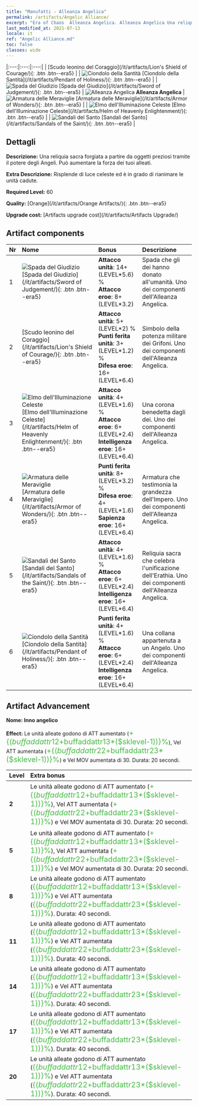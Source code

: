 ```yaml
---
title: "Manufatti - Alleanza Angelica"
permalink: /artifacts/Angelic Alliance/
excerpt: "Era of Chaos  Alleanza Angelica. Alleanza Angelica Una reliquia sacra forgiata a partire da oggetti preziosi tramite il potere degli Angeli. Può aumentare la forza dei tuoi alleati."
last_modified_at: 2021-07-13
locale: it
ref: "Angelic Alliance.md"
toc: false
classes: wide
---
```


  |:---:|:---:|:---:| 
  |  [Scudo leonino del Coraggio](/it/artifacts/Lion's Shield of Courage/){: .btn .btn--era5} |   | ![Ciondolo della Santità](/images/t/artifact_40416.png) [Ciondolo della Santità](/it/artifacts/Pendant of Holiness/){: .btn .btn--era5} | 
  | ![Spada del Giudizio](/images/t/artifact_40411.png) [Spada del Giudizio](/it/artifacts/Sword of Judgement/){: .btn .btn--era5} | ![Alleanza Angelica](/images/t/icon_artifact_41.png) **Alleanza Angelica** | ![Armatura delle Meraviglie](/images/t/artifact_40414.png) [Armatura delle Meraviglie](/it/artifacts/Armor of Wonders/){: .btn .btn--era5} | 
  | ![Elmo dell'Illuminazione Celeste](/images/t/artifact_40413.png) [Elmo dell'Illuminazione Celeste](/it/artifacts/Helm of Heavenly Enlightenment/){: .btn .btn--era5} |   | ![Sandali del Santo](/images/t/artifact_40415.png) [Sandali del Santo](/it/artifacts/Sandals of the Saint/){: .btn .btn--era5} | 


## Dettagli

 **Descrizione:** Una reliquia sacra forgiata a partire da oggetti preziosi tramite il potere degli Angeli. Può aumentare la forza dei tuoi alleati.

 **Extra Descrizione:** Risplende di luce celeste ed è in grado di rianimare le unità cadute.

 **Required Level:** 60

 **Quality:** [Orange](/it/artifacts/Orange Artifacts/){: .btn .btn--era5}

 **Upgrade cost:** [Artifacts upgrade cost](/it/artifacts/Artifacts Upgrade/)



## Artifact components

  | Nr |    Nome    |   Bonus | Descrizione | 
  |:---|:-----------|:--------|:------------| 
  | 1 | ![Spada del Giudizio](/images/t/artifact_40411.png) [Spada del Giudizio](/it/artifacts/Sword of Judgement/){: .btn .btn--era5} | **Attacco unità**: 14+(LEVEL\*5.6) %<br/>**Attacco eroe**: 8+(LEVEL\*3.2) | Spada che gli dei hanno donato all'umanità. Uno dei componenti dell'Alleanza Angelica. | 
  | 2 | [Scudo leonino del Coraggio](/it/artifacts/Lion's Shield of Courage/){: .btn .btn--era5} | **Attacco unità**: 5+(LEVEL\*2) %<br/>**Punti ferita unità**: 3+(LEVEL\*1.2) %<br/>**Difesa eroe**: 16+(LEVEL\*6.4) | Simbolo della potenza militare dei Grifoni. Uno dei componenti dell'Alleanza Angelica. | 
  | 3 | ![Elmo dell'Illuminazione Celeste](/images/t/artifact_40413.png) [Elmo dell'Illuminazione Celeste](/it/artifacts/Helm of Heavenly Enlightenment/){: .btn .btn--era5} | **Attacco unità**: 4+(LEVEL\*1.6) %<br/>**Attacco eroe**: 6+(LEVEL\*2.4)<br/>**Intelligenza eroe**: 16+(LEVEL\*6.4) | Una corona benedetta dagli dei. Uno dei componenti dell'Alleanza Angelica. | 
  | 4 | ![Armatura delle Meraviglie](/images/t/artifact_40414.png) [Armatura delle Meraviglie](/it/artifacts/Armor of Wonders/){: .btn .btn--era5} | **Punti ferita unità**: 8+(LEVEL\*3.2) %<br/>**Difesa eroe**: 4+(LEVEL\*1.6)<br/>**Sapienza eroe**: 16+(LEVEL\*6.4) | Armatura che testimonia la grandezza dell'Impero. Uno dei componenti dell'Alleanza Angelica. | 
  | 5 | ![Sandali del Santo](/images/t/artifact_40415.png) [Sandali del Santo](/it/artifacts/Sandals of the Saint/){: .btn .btn--era5} | **Attacco unità**: 4+(LEVEL\*1.6) %<br/>**Attacco eroe**: 6+(LEVEL\*2.4)<br/>**Intelligenza eroe**: 16+(LEVEL\*6.4) | Reliquia sacra che celebra l'unificazione dell'Erathia. Uno dei componenti dell'Alleanza Angelica. | 
  | 6 | ![Ciondolo della Santità](/images/t/artifact_40416.png) [Ciondolo della Santità](/it/artifacts/Pendant of Holiness/){: .btn .btn--era5} | **Punti ferita unità**: 4+(LEVEL\*1.6) %<br/>**Attacco eroe**: 6+(LEVEL\*2.4)<br/>**Intelligenza eroe**: 16+(LEVEL\*6.4) | Una collana appartenuta a un Angelo. Uno dei componenti dell'Alleanza Angelica. | 


## Artifact Advancement

 **Nome: Inno angelico**

 **Effect:** Le unità alleate godono di ATT aumentato (<span style="color: #48b946;font-size:20px">+{($buffaddattr12+$buffaddattr13*($sklevel-1))}%</span>), Vel ATT aumentata (<span style="color: #48b946;font-size:20px">+{($buffaddattr22+$buffaddattr23*($sklevel-1))}%</span>) e Vel MOV aumentata di 30. Durata: 20 secondi.

  |  Level  |    Extra bonus  | 
  |:--------|:----------------| 
  | **2** | Le unità alleate godono di ATT aumentato (<span style="color: #48b946;font-size:20px">+{($buffaddattr12+$buffaddattr13*($sklevel-1))}%</span>), Vel ATT aumentata (<span style="color: #48b946;font-size:20px">+{($buffaddattr22+$buffaddattr23*($sklevel-1))}%</span>) e Vel MOV aumentata di 30. Durata: 20 secondi. | 
  | **5** | Le unità alleate godono di ATT aumentato (<span style="color: #48b946;font-size:20px">+{($buffaddattr12+$buffaddattr13*($sklevel-1))}%</span>), Vel ATT aumentata (<span style="color: #48b946;font-size:20px">+{($buffaddattr22+$buffaddattr23*($sklevel-1))}%</span>) e Vel MOV aumentata di 30. Durata: 20 secondi. | 
  | **8** | Le unità alleate godono di ATT aumentato (<span style="color: #48b946;font-size:20px">{($buffaddattr12+$buffaddattr13*($sklevel-1))}%</span>) e Vel ATT aumentata (<span style="color: #48b946;font-size:20px">{($buffaddattr22+$buffaddattr23*($sklevel-1))}%</span>). Durata: 40 secondi. | 
  | **11** | Le unità alleate godono di ATT aumentato (<span style="color: #48b946;font-size:20px">{($buffaddattr12+$buffaddattr13*($sklevel-1))}%</span>) e Vel ATT aumentata (<span style="color: #48b946;font-size:20px">{($buffaddattr22+$buffaddattr23*($sklevel-1))}%</span>). Durata: 40 secondi. | 
  | **14** | Le unità alleate godono di ATT aumentato (<span style="color: #48b946;font-size:20px">{($buffaddattr12+$buffaddattr13*($sklevel-1))}%</span>) e Vel ATT aumentata (<span style="color: #48b946;font-size:20px">{($buffaddattr22+$buffaddattr23*($sklevel-1))}%</span>). Durata: 40 secondi. | 
  | **17** | Le unità alleate godono di ATT aumentato (<span style="color: #48b946;font-size:20px">{($buffaddattr12+$buffaddattr13*($sklevel-1))}%</span>) e Vel ATT aumentata (<span style="color: #48b946;font-size:20px">{($buffaddattr22+$buffaddattr23*($sklevel-1))}%</span>). Durata: 40 secondi. | 
  | **20** | Le unità alleate godono di ATT aumentato (<span style="color: #48b946;font-size:20px">{($buffaddattr12+$buffaddattr13*($sklevel-1))}%</span>) e Vel ATT aumentata (<span style="color: #48b946;font-size:20px">{($buffaddattr22+$buffaddattr23*($sklevel-1))}%</span>). Durata: 40 secondi. | 
